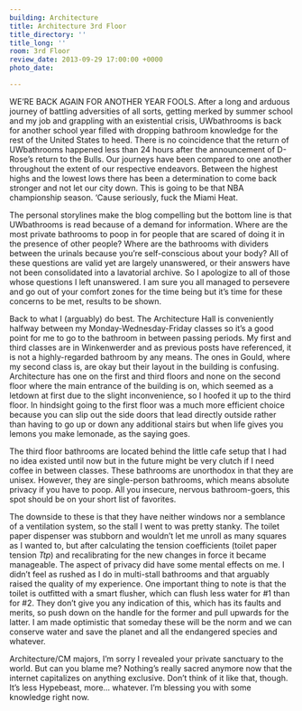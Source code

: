 ```yaml
---
building: Architecture
title: Architecture 3rd Floor
title_directory: ''
title_long: ''
room: 3rd Floor
review_date: 2013-09-29 17:00:00 +0000
photo_date: 

---
```

WE’RE BACK AGAIN FOR ANOTHER YEAR FOOLS. After a long and arduous journey of battling adversities of all sorts, getting merked by summer school and my job and grappling with an existential crisis, UWbathrooms is back for another school year filled with dropping bathroom knowledge for the rest of the United States to heed. There is no coincidence that the return of UWbathrooms happened less than 24 hours after the announcement of D-Rose’s return to the Bulls. Our journeys have been compared to one another throughout the extent of our respective endeavors. Between the highest highs and the lowest lows there has been a determination to come back stronger and not let our city down. This is going to be that NBA championship season. ‘Cause seriously, fuck the Miami Heat.

The personal storylines make the blog compelling but the bottom line is that UWbathrooms is read because of a demand for information. Where are the most private bathrooms to poop in for people that are scared of doing it in the presence of other people? Where are the bathrooms with dividers between the urinals because you’re self-conscious about your body? All of these questions are valid yet are largely unanswered, or their answers have not been consolidated into a lavatorial archive. So I apologize to all of those whose questions I left unanswered. I am sure you all managed to persevere and go out of your comfort zones for the time being but it’s time for these concerns to be met, results to be shown.

Back to what I (arguably) do best. The Architecture Hall is conveniently halfway between my Monday-Wednesday-Friday classes so it’s a good point for me to go to the bathroom in between passing periods. My first and third classes are in Winkenwerder and as previous posts have referenced, it is not a highly-regarded bathroom by any means. The ones in Gould, where my second class is, are okay but their layout in the building is confusing. Architecture has one on the first and third floors and none on the second floor where the main entrance of the building is on, which seemed as a letdown at first due to the slight inconvenience, so I hoofed it up to the third floor. In hindsight going to the first floor was a much more efficient choice because you can slip out the side doors that lead directly outside rather than having to go up or down any additional stairs but when life gives you lemons you make lemonade, as the saying goes.

The third floor bathrooms are located behind the little cafe setup that I had no idea existed until now but in the future might be very clutch if I need coffee in between classes. These bathrooms are unorthodox in that they are unisex. However, they are single-person bathrooms, which means absolute privacy if you have to poop. All you insecure, nervous bathroom-goers, this spot should be on your short list of favorites.

The downside to these is that they have neither windows nor a semblance of a ventilation system, so the stall I went to was pretty stanky. The toilet paper dispenser was stubborn and wouldn’t let me unroll as many squares as I wanted to, but after calculating the tension coefficients (toilet paper tension _Ttp_) and recalibrating for the new changes in force it became manageable. The aspect of privacy did have some mental effects on me. I didn’t feel as rushed as I do in multi-stall bathrooms and that arguably raised the quality of my experience. One important thing to note is that the toilet is outfitted with a smart flusher, which can flush less water for #1 than for #2. They don’t give you any indication of this, which has its faults and merits, so push down on the handle for the former and pull upwards for the latter. I am made optimistic that someday these will be the norm and we can conserve water and save the planet and all the endangered species and whatever.

Architecture/CM majors, I’m sorry I revealed your private sanctuary to the world. But can you blame me? Nothing’s really sacred anymore now that the internet capitalizes on anything exclusive. Don’t think of it like that, though. It’s less Hypebeast, more… whatever. I’m blessing you with some knowledge right now.